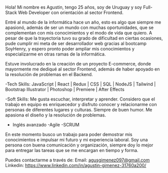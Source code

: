 Hola! Mi nombre es Agustin, tengo 25 años, soy de Uruguay y soy Full-Stack Web Developer con orientación al sector Frontend.

Entré al mundo de la informática hace un año, esto es algo que siempre me apasionó, además de ser un mundo con muchas oportunidades, que se complementan con mis conocimientos y el modo de vida que quiero.
 A pesar de que la trayectoria tuvo su grado de dificultad en ciertas ocasiones, pude cumplir mi meta de ser desarrollador web gracias al bootcamp SoyHenry, y espero pronto poder ampliar mis conocimientos y especializarme en otras ramas de la informática.

Estuve involucrado en la creación de un proyecto E-commerce, donde mayormente me dediqué al sector Frontend, además de haber apoyado en la resolución de problemas en el Backend.

-Tech Skills:
JavaScript | React | Redux | CSS | SQL | NodeJS | Tailwind | Bootstrap
Illustrator | Photoshop | Premiere | After Effects

-Soft Skills:
Me gusta escuchar, interpretar y aprender. Considero que el trabajo en equipo es enriquecedor y disfruto conocer y relacionarme con personas de diferentes lugares y culturas. Siempre de buen humor. Me apasiona el diseño y la resolución de problemas.
- Inglés avanzado
-Agile
-SCRUM

En este momento busco un trabajo para poder demostrar mis conocimientos e impulsar mi futuro y mi experiencia laboral. Soy una persona con buena comunicación y organización, siempre doy lo mejor para entregar las tareas que se me encargan en tiempo y forma.


Puedes contactarme a través de:
Email: agusgimenez097@gmail.com
Linkedin: https://www.linkedin.com/in/agustin-gimenez-31760a200/
